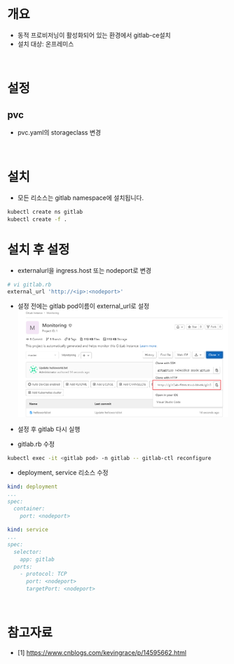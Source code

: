 # 개요
* 동적 프로비저닝이 활성화되어 있는 환경에서 gitlab-ce설치
* 설치 대상: 온프레미스

<br>

# 설정
## pvc
* pvc.yaml의 storageclass 변경

<br>

# 설치
* 모든 리소스는 gitlab namespace에 설치됩니다.
```sh
kubectl create ns gitlab
kubectl create -f . 
```

# 설치 후 설정
* externalurl을 ingress.host 또는 nodeport로 변경
```sh
# vi gitlab.rb
external_url 'http://<ip>:<nodeport>'
```

* 설정 전에는 gitlab pod이름이 external_url로 설정
![](imgs/exterual_url_before.png)

* 설정 후 gitlab 다시 실행
* gitlab.rb 수정
```sh
kubectl exec -it <gitlab pod> -n gitlab -- gitlab-ctl reconfigure
```

* deployment, service 리소스 수정
```yaml
kind: deployment
...
spec:
  container:
    port: <nodeport>
```

```yaml
kind: service
...
spec:
  selector:
    app: gitlab
  ports:
    - protocol: TCP
      port: <nodeport>
      targetPort: <nodeport>
```

<br>

# 참고자료
* [1] https://www.cnblogs.com/kevingrace/p/14595662.html